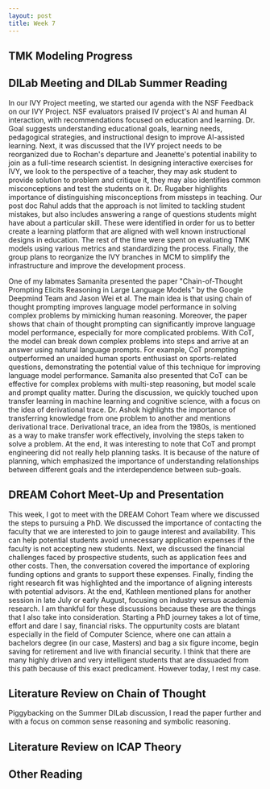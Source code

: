 ```yaml
---
layout: post
title: Week 7
---
```


## TMK Modeling Progress

## DILab Meeting and DILab Summer Reading
In our IVY Project meeting, we started our agenda with the NSF Feedback on our IVY Project. NSF evaluators praised IV project's AI and human AI interaction, with recommendations focused on education and learning. Dr. Goal suggests understanding educational goals, learning needs, pedagogical strategies, and instructional design to improve AI-assisted learning. Next, it was discussed that the IVY project needs to be reorganized due to Rochan's departure and Jeanette's potential inability to join as a full-time research scientist. In designing interactive exercises for IVY, we look to the perspective of a teacher, they may ask student to provide solution to problem and critique it, they may also identifies common misconceptions and test the students on it. Dr. Rugaber highlights importance of distinguishing misconceptions from missteps in teaching. Our post doc Rahul  adds that the approach is not limited to tackling student mistakes, but also includes answering a range of questions students might have about a particular skill. These were identified in order for us to better create a learning platform that are aligned with well known instructional designs in education. The rest of the time were spent on evaluating TMK models using various metrics and standardizing the process. Finally, the group plans to reorganize the IVY branches in MCM to simplify the infrastructure and improve the development process.

One of my labmates Samanita presented the paper "Chain-of-Thought Prompting Elicits Reasoning in Large Language Models" by the Google Deepmind Team and Jason Wei et al. The main idea is that using chain of thought prompting improves language model performance in solving complex problems by mimicking human reasoning. Moreover, the paper shows that chain of thought prompting can significantly improve language model performance, especially for more complicated problems. With CoT, the model can break down complex problems into steps and arrive at an answer using natural language prompts. For example, CoT prompting outperformed an unaided human sports enthusiast on sports-related questions, demonstrating the potential value of this technique for improving language model performance. Samanita also presented that CoT can be effective for complex problems with multi-step reasoning, but model scale and prompt quality matter. During the discussion, we quickly touched upon transfer learning in machine learning and cognitive science, with a focus on the idea of derivational trace. Dr. Ashok highlights the importance of transferring knowledge from one problem to another and mentions derivational trace. Derivational trace, an idea from the 1980s, is mentioned as a way to make transfer work effectively, involving the steps taken to solve a problem. At the end, it was interesting to note that CoT and prompt engineering did not really help planning tasks. It is because of the nature of planning, which emphasized the importance of understanding relationships between different goals and the interdependence between sub-goals.

## DREAM Cohort Meet-Up and Presentation
This week, I got to meet with the DREAM Cohort Team where we discussed the steps to pursuing a PhD. We discussed the importance of contacting the faculty that we are interested to join to gauge interest and availability. This can help potential students avoid unnecessary application expenses if the faculty is not accepting new students. Next, we discussed the financial challenges faced by prospective students, such as application fees and other costs. Then, the conversation covered the importance of exploring funding options and grants to support these expenses. Finally, finding the right research fit was highlighted and the importance of aligning interests with potential advisors. At the end, Kathleen mentioned plans for another session in late July or early August, focusing on industry versus academia research. I am thankful for these discussions because these are the things that I also take into consideration. Starting a PhD journey takes a lot of time, effort and dare I say, financial risks. The oppurtunity costs are blatant especially in the field of Computer Science, where one can attain a bachelors degree (in our case, Masters) and bag a six figure income, begin saving for retirement and live with financial security. I think that there are many highly driven and very intelligent students that are dissuaded from this path because of this exact predicament. However today, I rest my case. 

## Literature Review on Chain of Thought
Piggybacking on the Summer DILab discussion, I read the paper further and with a focus on common sense reasoning and symbolic reasoning. 

## Literature Review on ICAP Theory

## Other Reading
